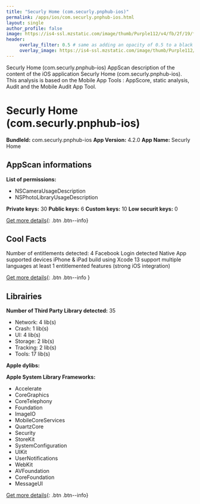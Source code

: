 ```yaml
---
title: "Securly Home (com.securly.pnphub-ios)"
permalink: /apps/ios/com.securly.pnphub-ios.html
layout: single
author_profile: false
image: https://is4-ssl.mzstatic.com/image/thumb/Purple112/v4/fb/2f/19/fb2f19a5-bd2d-5b1d-0328-f84f4ae744b2/AppIcon-1x_U007emarketing-0-7-0-85-220.png/512x512bb.jpg
header: 
     overlay_filter: 0.5 # same as adding an opacity of 0.5 to a black background
     overlay_image: https://is4-ssl.mzstatic.com/image/thumb/Purple112/v4/fb/2f/19/fb2f19a5-bd2d-5b1d-0328-f84f4ae744b2/AppIcon-1x_U007emarketing-0-7-0-85-220.png/512x512bb.jpg
---
```

Securly Home (com.securly.pnphub-ios) AppScan description of the content of the iOS application Securly Home (com.securly.pnphub-ios). This analysis is based on the Mobile App Tools : AppScore, static analysis, Audit and the Mobile Audit App Tool.

# Securly Home (com.securly.pnphub-ios)

**BundleId:** com.securly.pnphub-ios
**App Version:** 4.2.0
**App Name:** Securly Home


## AppScan informations 

**List of permissions:** 
- NSCameraUsageDescription
- NSPhotoLibraryUsageDescription
  
  
**Private keys:** 30
**Public keys:** 6
**Custom keys:** 10
**Low securit keys:** 0
  
[Get more details](/pricing.html){: .btn .btn--info}

## Cool Facts

Number of entitlements detected: 4
Facebook Login detected
Native App
supported devices iPhone & iPad
build using Xcode 13
support multiple languages
at least 1 entitlemented features (strong iOS integration)
  
[Get more details](/pricing.html){: .btn .btn--info }

## Librairies 
**Number of Third Party Library detected:** 35
- Network: 4 lib(s)
- Crash: 1 lib(s)
- UI: 4 lib(s)
- Storage: 2 lib(s)
- Tracking: 2 lib(s)
- Tools: 17 lib(s)


**Apple dylibs:**


**Apple System Library Frameworks:**
- Accelerate
- CoreGraphics
- CoreTelephony
- Foundation
- ImageIO
- MobileCoreServices
- QuartzCore
- Security
- StoreKit
- SystemConfiguration
- UIKit
- UserNotifications
- WebKit
- AVFoundation
- CoreFoundation
- MessageUI


  
[Get more details](/pricing.html){: .btn .btn--info}


